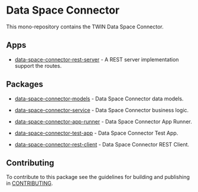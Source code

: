 # Data Space Connector

This mono-repository contains the TWIN Data Space Connector.

## Apps

- [data-space-connector-rest-server](apps/data-space-connector-rest-server/README.md) - A REST server implementation support the routes.

## Packages

- [data-space-connector-models](packages/data-space-connector-models/README.md) - Data Space Connector data models.
- [data-space-connector-service](packages/data-space-connector-service/README.md) - Data Space Connector business logic.
- [data-space-connector-app-runner](packages/data-space-connector-app-runner/README.md) - Data Space Connector App Runner.
- [data-space-connector-test-app](packages/data-space-connector-test-app/README.md) - Data Space Connector Test App.

- [data-space-connector-rest-client](packages/federated-catalogue-rest-client/README.md) - Data Space Connector REST Client.

## Contributing

To contribute to this package see the guidelines for building and publishing in [CONTRIBUTING](./CONTRIBUTING.md).
